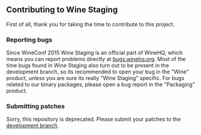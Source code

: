 Contributing to Wine Staging
----------------------------

First of all, thank you for taking the time to contribute to this project.

### Reporting bugs

Since WineConf 2015 Wine Staging is an official part of WineHQ, which means you
can report problems directly at [bugs.winehq.org](https://bugs.winehq.org/).
Most of the time bugs found in Wine Staging also turn out to be present in the
development branch, so its recommended to open your bug in the "Wine" product,
unless you are sure its really "Wine Staging" specific. For bugs related to our
binary packages, please open a bug report in the "Packaging" product.

### Submitting patches

Sorry, this repository is deprecated. Please submit your patches to the
[development branch](http://wiki.winehq.org/SubmittingPatches).
